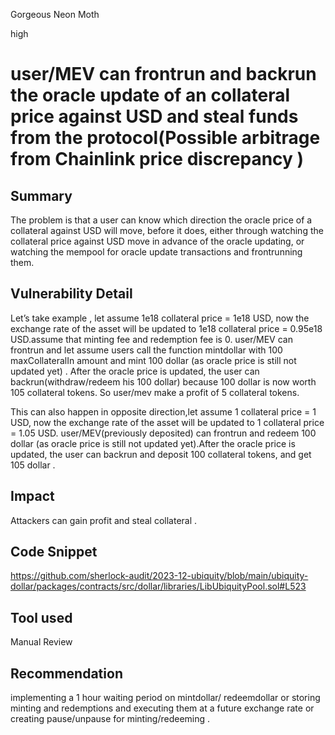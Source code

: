 Gorgeous Neon Moth

high

# user/MEV can frontrun and backrun the oracle update of an collateral price against USD and steal funds from the protocol(Possible arbitrage from Chainlink price discrepancy )

## Summary
The problem is that a user can know which direction the oracle price of a collateral against USD will move, before it does, either through watching the collateral price against USD move in advance of the oracle updating, or watching the mempool for oracle update transactions and frontrunning them.


## Vulnerability Detail
Let’s take example , let assume
1e18 collateral price = 1e18 USD,  now the exchange rate of the asset will be updated to 1e18 collateral price = 0.95e18 USD.assume that minting fee and redemption fee is 0.
user/MEV can frontrun and let assume users call the function mintdollar with 100  maxCollateralIn amount and mint 100 dollar (as oracle price is still not updated yet) . After the oracle price is updated, the user can backrun(withdraw/redeem his 100 dollar) because 100 dollar is now worth 105 collateral tokens. So user/mev make a profit of 5 collateral tokens.

This can also happen in opposite direction,let assume
1 collateral price = 1 USD,  now the exchange rate of the asset will be updated to 1 collateral price = 1.05 USD.
user/MEV(previously deposited) can frontrun and redeem  100 dollar (as oracle price is still not updated yet).After the oracle price is updated, the user can backrun and deposit 100 collateral tokens, and get 105 dollar .

## Impact
Attackers can gain profit and steal collateral .

## Code Snippet
https://github.com/sherlock-audit/2023-12-ubiquity/blob/main/ubiquity-dollar/packages/contracts/src/dollar/libraries/LibUbiquityPool.sol#L523
## Tool used

Manual Review

## Recommendation
implementing a 1 hour waiting period on mintdollar/ redeemdollar or
storing minting and redemptions and executing them at a future exchange rate or creating pause/unpause for minting/redeeming .

